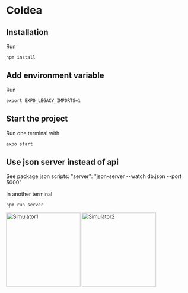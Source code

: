 # CoIdea

## Installation

Run

    npm install
    
## Add environment variable

Run

    export EXPO_LEGACY_IMPORTS=1

## Start the project
Run one terminal with

    expo start

## Use json server instead of api
See package.json scripts: "server": "json-server --watch db.json --port 5000"

In another terminal

    npm run server

<img src="https://user-images.githubusercontent.com/4534232/119634799-fee06000-be0a-11eb-8c87-9bb32061be87.png" alt="Simulator1" width="200"/>
<img src="https://user-images.githubusercontent.com/4534232/119634943-1ddef200-be0b-11eb-801a-3856886769d8.png" alt="Simulator2" width="200"/>


